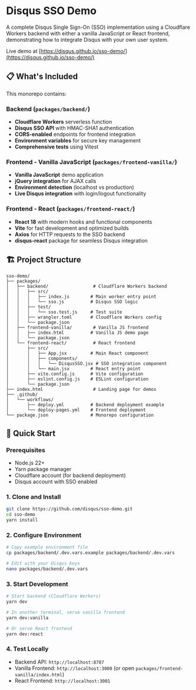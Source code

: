 # Disqus SSO Demo

A complete Disqus Single Sign-On (SSO) implementation using a Cloudflare Workers backend with either a vanilla JavaScript or React frontend, demonstrating how to integrate Disqus with your own user system.

Live demo at [https://disqus.github.io/sso-demo/](https://disqus.github.io/sso-demo/)

## 📋 What's Included

This monorepo contains:

### Backend (`packages/backend/`)
- **Cloudflare Workers** serverless function
- **Disqus SSO API** with HMAC-SHA1 authentication
- **CORS-enabled** endpoints for frontend integration
- **Environment variables** for secure key management
- **Comprehensive tests** using Vitest

### Frontend - Vanilla JavaScript (`packages/frontend-vanilla/`)
- **Vanilla JavaScript** demo application
- **jQuery integration** for AJAX calls
- **Environment detection** (localhost vs production)
- **Live Disqus integration** with login/logout functionality

### Frontend - React (`packages/frontend-react/`)
- **React 18** with modern hooks and functional components
- **Vite** for fast development and optimized builds
- **Axios** for HTTP requests to the SSO backend
- **disqus-react** package for seamless Disqus integration

## 🏗️ Project Structure

```
sso-demo/
├── packages/
│   ├── backend/                 # Cloudflare Workers backend
│   │   ├── src/
│   │   │   ├── index.js        # Main worker entry point
│   │   │   └── sso.js          # Disqus SSO logic
│   │   ├── test/
│   │   │   └── sso.test.js     # Test suite
│   │   ├── wrangler.toml       # Cloudflare Workers config
│   │   └── package.json
│   ├── frontend-vanilla/        # Vanilla JS frontend
│   │   ├── index.html          # Vanilla JS demo page
│   │   └── package.json
│   └── frontend-react/          # React frontend
│       ├── src/
│       │   ├── App.jsx         # Main React component
│       │   ├── components/
│       │   │   └── DisqusSSO.jsx # SSO integration component
│       │   └── main.jsx        # React entry point
│       ├── vite.config.js      # Vite configuration
│       ├── eslint.config.js    # ESLint configuration
│       └── package.json
├── index.html                   # Landing page for demos
├── .github/
│   └── workflows/
│       ├── deploy.yml          # Backend deployment example
│       └── deploy-pages.yml    # Frontend deployment
└── package.json                # Monorepo configuration
```

## 🚀 Quick Start

### Prerequisites
- Node.js 22+ 
- Yarn package manager
- Cloudflare account (for backend deployment)
- Disqus account with SSO enabled

### 1. Clone and Install
```bash
git clone https://github.com/disqus/sso-demo.git
cd sso-demo
yarn install
```

### 2. Configure Environment
```bash
# Copy example environment file
cp packages/backend/.dev.vars.example packages/backend/.dev.vars

# Edit with your Disqus keys
nano packages/backend/.dev.vars
```

### 3. Start Development
```bash
# Start backend (Cloudflare Workers)
yarn dev

# In another terminal, serve vanilla frontend
yarn dev:vanilla

# Or serve React frontend
yarn dev:react
```

### 4. Test Locally
- Backend API: `http://localhost:8787`
- Vanilla Frontend: `http://localhost:3000` (or open `packages/frontend-vanilla/index.html`)
- React Frontend: `http://localhost:3001`
